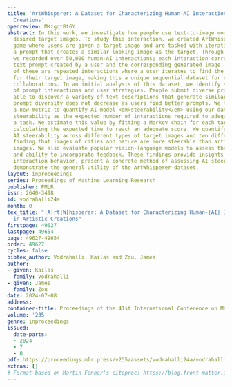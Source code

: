 ```yaml
---
title: 'ArtWhisperer: A Dataset for Characterizing Human-AI Interactions in Artistic
  Creations'
openreview: MKzgqtRtGY
abstract: In this work, we investigate how people use text-to-image models to generate
  desired target images. To study this interaction, we created ArtWhisperer, an online
  game where users are given a target image and are tasked with iteratively finding
  a prompt that creates a similar-looking image as the target. Through this game,
  we recorded over 50,000 human-AI interactions; each interaction corresponds to one
  text prompt created by a user and the corresponding generated image. The majority
  of these are repeated interactions where a user iterates to find the best prompt
  for their target image, making this a unique sequential dataset for studying human-AI
  collaborations. In an initial analysis of this dataset, we identify several characteristics
  of prompt interactions and user strategies. People submit diverse prompts and are
  able to discover a variety of text descriptions that generate similar images. Interestingly,
  prompt diversity does not decrease as users find better prompts. We further propose
  a new metric to quantify AI model <em>steerability</em> using our dataset. We define
  steerability as the expected number of interactions required to adequately complete
  a task. We estimate this value by fitting a Markov chain for each target task and
  calculating the expected time to reach an adequate score. We quantify and compare
  AI steerability across different types of target images and two different models,
  finding that images of cities and nature are more steerable than artistic and fantasy
  images. We also evaluate popular vision-language models to assess their image understanding
  and ability to incorporate feedback. These findings provide insights into human-AI
  interaction behavior, present a concrete method of assessing AI steerability, and
  demonstrate the general utility of the ArtWhisperer dataset.
layout: inproceedings
series: Proceedings of Machine Learning Research
publisher: PMLR
issn: 2640-3498
id: vodrahalli24a
month: 0
tex_title: "{A}rt{W}hisperer: A Dataset for Characterizing Human-{AI} Interactions
  in Artistic Creations"
firstpage: 49627
lastpage: 49654
page: 49627-49654
order: 49627
cycles: false
bibtex_author: Vodrahalli, Kailas and Zou, James
author:
- given: Kailas
  family: Vodrahalli
- given: James
  family: Zou
date: 2024-07-08
address:
container-title: Proceedings of the 41st International Conference on Machine Learning
volume: '235'
genre: inproceedings
issued:
  date-parts:
  - 2024
  - 7
  - 8
pdf: https://proceedings.mlr.press/v235/assets/vodrahalli24a/vodrahalli24a.pdf
extras: []
# Format based on Martin Fenner's citeproc: https://blog.front-matter.io/posts/citeproc-yaml-for-bibliographies/
---
```

